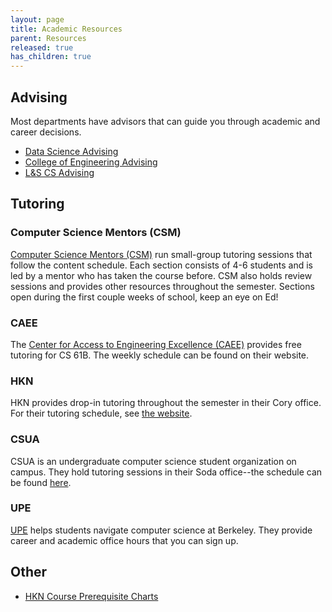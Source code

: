 ```yaml
---
layout: page
title: Academic Resources
parent: Resources
released: true
has_children: true
---
```


## Advising

Most departments have advisors that can guide you through academic and career decisions. 
- [Data Science Advising](https://data.berkeley.edu/ds-advising)
- [College of Engineering Advising](https://engineering.berkeley.edu/students/advising-counseling/ess-advising/)
- [L&S CS Advising](https://eecs.berkeley.edu/resources/undergrads/cs/advising)

## Tutoring

### Computer Science Mentors (CSM)

[Computer Science Mentors (CSM)](https://csmentors.berkeley.edu/#/) run small-group tutoring sessions that follow the content schedule. Each section consists of 4-6 students and is led by a mentor who has taken the course before. CSM also holds review sessions and provides other resources throughout the semester. Sections open during the first couple weeks of school, keep an eye on Ed!

### CAEE

The [Center for Access to Engineering Excellence (CAEE)](https://engineering.berkeley.edu/students/academic-support/) provides free tutoring for CS 61B. The weekly schedule can be found on their website.

### HKN

HKN provides drop-in tutoring throughout the semester in their Cory office. For their tutoring schedule, see [the website](https://hkn.eecs.berkeley.edu/tutor/). 
 
### CSUA

CSUA is an undergraduate computer science student organization on campus. They hold tutoring sessions in their Soda office--the schedule can be found [here](https://www.csua.berkeley.edu/officers/).

### UPE

[UPE](https://upe.berkeley.edu/services/) helps students navigate computer science at Berkeley. They provide career and academic office hours that you can sign up.

## Other
- [HKN Course Prerequisite Charts](https://hkn.eecs.berkeley.edu/courseguides)
